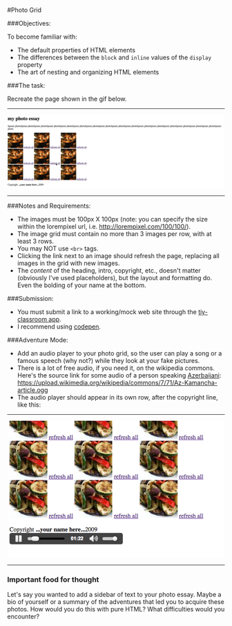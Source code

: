 #Photo Grid

###Objectives:

To become familiar with:
  - The default properties of HTML elements
  - The differences between the `block` and `inline` values of the `display` property
  - The art of nesting and organizing HTML elements

###The task:

Recreate the page shown in the gif below.
* * * 
![](./photogrid.gif)
***
###Notes and Requirements: 

  - The images must be 100px X 100px (note: you can specify the size within the lorempixel url, i.e. http://lorempixel.com/100/100/).
  - The image grid must contain no more than 3 images per row, with at least 3 rows. 
  - You may NOT use `<br>` tags.
  - Clicking the link next to an image should refresh the page, replacing all images in the grid with new images.
  - The *content* of the heading, intro, copyright, etc., doesn't matter (obviously I've used placeholders), but the layout and formatting do. Even the bolding of your name at the bottom.
  
###Submission:

  - You must submit a link to a working/mock web site through the [tiy-classroom app](https://tiy-classroom.herokuapp.com).
  - I recommend using [codepen](https://codepen.io).

###Adventure Mode: 

  - Add an audio player to your photo grid, so the user can play a song or a famous speech (why not?) while they look at your fake pictures. 
  - There is a lot of free audio, if you need it, on the wikipedia commons. Here's the source link for some audio of a person speaking [Azerbaijani](https://en.wikipedia.org/wiki/Azerbaijani_language): https://upload.wikimedia.org/wikipedia/commons/7/71/Az-Kamancha-article.ogg
  - The audio player should appear in its own row, after the copyright line, like this:

***
![](./audioplayer.png)
***

### Important food for thought

Let's say you wanted to add a sidebar of text to your photo essay. Maybe a bio of yourself or a summary of the adventures that led you to acquire these photos. How would you do this with pure HTML? What difficulties would you encounter?
